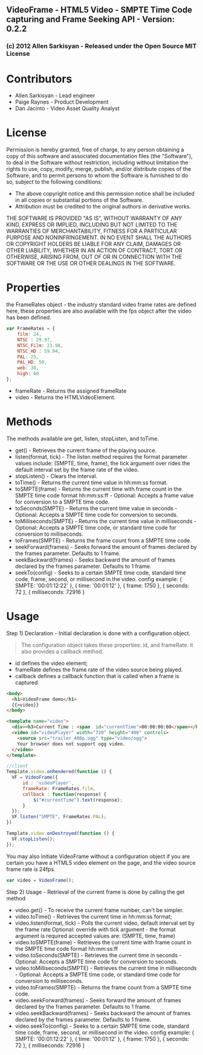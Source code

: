 ## VideoFrame - HTML5 Video - SMPTE Time Code capturing and Frame Seeking API - Version: 0.2.2
### (c) 2012 Allen Sarkisyan - Released under the Open Source MIT License

Contributors
==========
* Allen Sarkisyan - Lead engineer
* Paige Raynes - Product Development
* Dan Jacinto - Video Asset Quality Analyst

License
==========
Permission is hereby granted, free of charge, to any person obtaining a copy
of this software and associated documentation files (the "Software"), to deal
in the Software without restriction, including without limitation the rights
to use, copy, modify, merge, publish, and/or distribute copies of the
Software, and to permit persons to whom the Software is furnished to do so,
subject to the following conditions:

- The above copyright notice and this permission notice shall be included in all copies or substantial portions of the Software.
- Attribution must be credited to the original authors in derivative works.

THE SOFTWARE IS PROVIDED "AS IS", WITHOUT WARRANTY OF ANY KIND, EXPRESS OR IMPLIED, INCLUDING BUT NOT LIMITED TO THE WARRANTIES
OF MERCHANTABILITY, FITNESS FOR A PARTICULAR PURPOSE AND NONINFRINGEMENT. IN NO EVENT SHALL THE AUTHORS OR COPYRIGHT
HOLDERS BE LIABLE FOR ANY CLAIM, DAMAGES OR OTHER LIABILITY, WHETHER IN AN ACTION OF CONTRACT, TORT OR
OTHERWISE, ARISING FROM, OUT OF OR IN CONNECTION WITH THE SOFTWARE OR THE USE OR OTHER DEALINGS IN THE SOFTWARE.

Properties
==========
the FrameRates object - the industry standard video frame rates are defined here, these properties are also available with the fps object after the video has been defined.

```javascript
var FrameRates = {
	film: 24,
	NTSC : 29.97,
	NTSC_Film: 23.98,
	NTSC_HD : 59.94,
	PAL: 25,
	PAL_HD: 50,
	web: 30,
	high: 60
};
```
* frameRate - Returns the assigned frameRate
* video - Returns the HTMLVideoElement.

Methods
==========
The methods available are get, listen, stopListen, and toTime.
* get() - Retrieves the current frame of the playing source.
* listen(format, tick) - The listen method requires the format parameter values include: (SMPTE, time, frame), the tick argument over rides the default interval set by the frame rate of the video.
* stopListen() - Clears the interval.
* toTime() - Returns the current time value in hh:mm:ss format.
* toSMPTE(frame) - Returns the current time with frame count in the SMPTE time code format hh:mm:ss:ff - Optional: Accepts a frame value for conversion to a SMPTE time code.
* toSeconds(SMPTE) - Returns the current time value in seconds - Optional: Accepts a SMPTE time code for conversion to seconds.
* toMilliseconds(SMPTE) - Returns the current time value in milliseconds - Optional: Accepts a SMPTE time code, or standard time code for conversion to milliseconds.
* toFrames(SMPTE) - Returns the frame count from a SMPTE time code.
* seekForward(frames) - Seeks forward the amount of frames declared by the frames parameter. Defaults to 1 frame.
* seekBackward(frames) - Seeks backward the amount of frames declared by the frames parameter. Defaults to 1 frame.
* seekTo(config) - Seeks to a certain SMPTE time code, standard time code, frame, second, or millisecond in the video. config example: { SMPTE: '00:01:12:22' }, { time: '00:01:12' },  { frame: 1750 }, { seconds: 72 }, { milliseconds: 72916 }

Usage
==========
Step 1) Declaration - Initial declaration is done with a configuration object.
> The configuration object takes these properties: id, and frameRate. it also provides a callback method.
* id defines the video element;
* frameRate defines the frame rate of the video source being played.
* callback defines a callback function that is called when a frame is captured.
```html
<body>
  <h1>VideoFrame demo</h1>
  {{>video}}
</body>

<template name="video">
  <div><h3>Current Time : <span  id="currentTime">00:00:00:00</span></h3></div>
  <video id="videoPlayer" width="720" height="400" controls>
    <source src="trailer_400p.ogg" type="video/ogg">
    Your browser does not support ogg video.
  </video>
</template>
```


```javascript
//client
Template.video.onRendered(function () {
  VF = VideoFrame({
      id : 'videoPlayer',
      frameRate: FrameRates.film,
      callback : function(response) {
          $("#currentTime").text(response);
      }
  });
  VF.listen("SMPTE", FrameRates.PAL);
})

Template.video.onDestroyed(function () {
  VF.stopListen();
});
```

You may also initiate VideoFrame without a configuration object if you are certain you have a HTML5 video element on the page, and the video source frame rate is 24fps.

```javascript
var video = VideoFrame();
```

Step 2) Usage - Retrieval of the current frame is done by calling the get method
* video.get() - To receive the current frame number, can't be simpler.
* video.toTime() - Retrieves the current time in hh:mm:ss format;
* video.listen(format, tick) - Polls the current video, default interval set by the frame rate Optional: override with tick argument - the format argument is required accepted values are: (SMPTE, time, frame)
* video.toSMPTE(frame) - Retrieves the current time with frame count in the SMPTE time code format hh:mm:ss:ff
* video.toSeconds(SMPTE) - Retrieves the current time in seconds - Optional: Accepts a SMPTE time code for conversion to seconds.
* video.toMilliseconds(SMPTE) - Retrieves the current time in milliseconds - Optional: Accepts a SMPTE time code, or standard time code for conversion to milliseconds.
* video.toFrames(SMPTE) - Returns the frame count from a SMPTE time code.
* video.seekForward(frames) - Seeks forward the amount of frames declared by the frames parameter. Defaults to 1 frame.
* video.seekBackward(frames) - Seeks backward the amount of frames declared by the frames parameter. Defaults to 1 frame.
* video.seekTo(config) - Seeks to a certain SMPTE time code, standard time code, frame, second, or millisecond in the video. config example: { SMPTE: '00:01:12:22' }, { time: '00:01:12' },  { frame: 1750 }, { seconds: 72 }, { milliseconds: 72916 }
